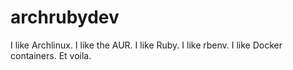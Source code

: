 # archrubydev

I like Archlinux. I like the AUR. I like Ruby. I like rbenv. I like Docker containers. Et voila.
